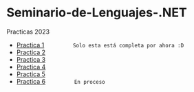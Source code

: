 # Seminario-de-Lenguajes-.NET

Practicas 2023
<br>
  - [Practica 1](/MD's/Practica1.md)   ‎ ‎ ‎ ‎ ‎ ‎ ‎ ‎ ‎ ‎ ‎ ‎ ‎ ‎ ‎ ‎  ```Solo esta está completa por ahora :D```
  - [Practica 2](/MD's/Practica1.md)
  - [Practica 3](/MD's/Practica1.md)
  - [Practica 4](/MD's/Practica1.md)
  - [Practica 5](/MD's/Practica1.md)
  - [Practica 6](/MD's/Practica6.md)  ‎ ‎ ‎ ‎ ‎ ‎ ‎ ‎ ‎ ‎ ‎ ‎ ‎ ‎ ‎ ‎   ```En proceso```

